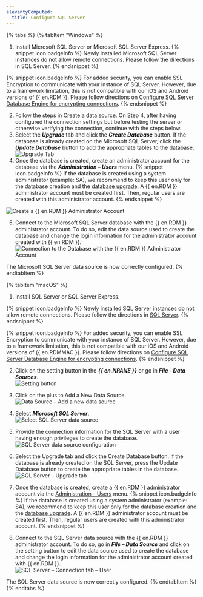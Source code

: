 ```yaml
---
eleventyComputed:
  title: Configure SQL Server
---
```

{% tabs %}
{% tabItem "Windows" %}
1. Install Microsoft SQL Server or Microsoft SQL Server Express. 
{% snippet icon.badgeInfo %} 
Newly installed Microsoft SQL Server instances do not allow remote connections. Please follow the directions in SQL Server. 
{% endsnippet %}
 
{% snippet icon.badgeInfo %} 
For added security, you can enable SSL Encryption to communicate with your instance of SQL Server. However, due to a framework limitation, this is not compatible with our iOS and Android versions of {{ en.RDM }}. 
Please follow directions on [Configure SQL Server Database Engine for encrypting connections](https://learn.microsoft.com/en-US/sql/database-engine/configure-windows/configure-sql-server-encryption). 
{% endsnippet %}
 
2. Follow the steps in [Create a data source](/rdm/windows/data-sources/create-new-data-source/). On Step 4, after having configured the connection settings but before testing the server or otherwise verifying the connection, continue with the steps below. 
1. Select the ***Upgrade*** tab and click the ***Create Database*** button. If the database is already created on the Microsoft SQL Server, click the ***Update Database*** button to add the appropriate tables to the database.  
![Upgrade Tab](https://webdevolutions.azureedge.net/docs/en/rdm/windows/clip11360.png) 
1. Once the database is created, create an administrator account for the database via the ***Administration – Users*** menu. 
{% snippet icon.badgeInfo %} 
If the database is created using a system administrator (example: SA), we recommend to keep this user only for the database creation and the [database upgrade](/rdm/windows/installation/database-upgrade/). A {{ en.RDM }} administrator account must be created first. Then, regular users are created with this administrator account. 
{% endsnippet %}
 
![Create a {{ en.RDM }} Administrator Account](https://webdevolutions.azureedge.net/docs/en/rdm/windows/clip3415.png) 

5. Connect to the Microsoft SQL Server database with the {{ en.RDM }} administrator account. To do so, edit the data source used to create the database and change the login information for the administrator account created with {{ en.RDM }}.  
![Connection to the Database with the {{ en.RDM }} Administrator Account](https://webdevolutions.azureedge.net/docs/en/rdm/windows/clip11497.png) 

The Microsoft SQL Server data source is now correctly configured.
{% endtabItem %}

{% tabItem "macOS" %}
1. Install SQL Server or SQL Server Express.  

{% snippet icon.badgeInfo %} 
Newly installed SQL Server instances do not allow remote connections. Please follow the directions in [SQL Server](/rdm/mac/data-sources/data-sources-types/advanced-data-sources/microsoft-sql-server/). 
{% endsnippet %}
 
{% snippet icon.badgeInfo %} 
For added security, you can enable SSL Encryption to communicate with your instance of SQL Server. However, due to a framework limitation, this is not compatible with our iOS and Android versions of {{ en.RDMMAC }}. Please follow directions on [Configure SQL Server Database Engine for encrypting connections](https://learn.microsoft.com/en-US/sql/database-engine/configure-windows/configure-sql-server-encryption). 
{% endsnippet %}
 

2. Click on the setting button in the ***{{ en.NPANE }}*** or go in ***File - Data Sources***.  
![Setting button](https://webdevolutions.azureedge.net/docs/en/rdm/mac/clip10487.png) 
1. Click on the plus to Add a New Data Source.  
![Data Source – Add a new data source](https://webdevolutions.azureedge.net/docs/en/rdm/mac/clip10488.png) 
1. Select ***Microsoft SQL Server***.  
![Select SQL Server data source](https://webdevolutions.azureedge.net/docs/en/rdm/mac/clip10489.png) 
1. Provide the connection information for the SQL Server with a user having enough privileges to create the database.  
![SQL Server data source configuration](https://webdevolutions.azureedge.net/docs/en/rdm/mac/clip6042.png) 
1. Select the Upgrade tab and click the Create Database button. If the database is already created on the SQL Server, press the Update Database button to create the appropriate tables in the database.  
![SQL Server – Upgrade tab](https://webdevolutions.azureedge.net/docs/en/rdm/mac/clip6043.png) 
1. Once the database is created, create a {{ en.RDM }} administrator account via the [Administration – Users](/rdm/mac/commands/administration/user-management/) menu. 
{% snippet icon.badgeInfo %} 
If the database is created using a system administrator (example: SA), we recommend to keep this user only for the database creation and the [database upgrade](/rdm/mac/installation/database-upgrade/). A {{ en.RDM }} administrator account must be created first. Then, regular users are created with this administrator account. 
{% endsnippet %}
 

8. Connect to the SQL Server data source with the {{ en.RDM }} administrator account. To do so, go in ***File – Data Source*** and click on the setting button to edit the data source used to create the database and change the login information for the administrator account created with {{ en.RDM }}.  
![SQL Server – Connection tab – User](https://webdevolutions.azureedge.net/docs/en/rdm/mac/clip10492.png) 

The SQL Server data source is now correctly configured.
{% endtabItem %}
{% endtabs %}